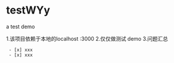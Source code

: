 # testWYy
a test demo

1.该项目依赖于本地的localhost :3000
2.仅仅做测试 demo
3.问题汇总

```
 - [x] xxx
 - [x] xxx
```

